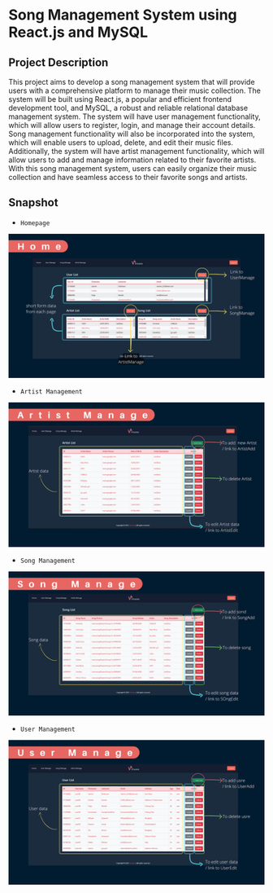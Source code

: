 # Song Management System using React.js and MySQL

## Project Description
This project aims to develop a song management system that will provide users with a comprehensive platform to manage their music collection. 
The system will be built using React.js, a popular and efficient frontend development tool, and MySQL, a robust and reliable relational database management system. 
The system will have user management functionality, which will allow users to register, login, and manage their account details. 
Song management functionality will also be incorporated into the system, which will enable users to upload, delete, and edit their music files. 
Additionally, the system will have artist management functionality, which will allow users to add and manage information related to their favorite artists. 
With this song management system, users can easily organize their music collection and have seamless access to their favorite songs and artists.

## Snapshot

- `Homepage`<br>
<img src="/snapshot/homepage.png" alt="Homepage">

- `Artist Management`<br>
<img src="/snapshot/artistManagement.png" alt="artistManagement">

- `Song Management`<br>
<img src="/snapshot/songManagement.png" alt="SongManagement">

- `User Management`<br>
<img src="/snapshot/userManagement.png" alt="UserManagement">
